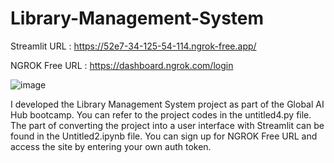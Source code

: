 # Library-Management-System

Streamlit URL : https://52e7-34-125-54-114.ngrok-free.app/ 

NGROK Free URL : https://dashboard.ngrok.com/login

![image](https://github.com/Nsyksl/Library-Management-System/assets/80925794/1b56d90c-80d1-4890-bf00-631b9b870117)


I developed the Library Management System project as part of the Global AI Hub bootcamp. You can refer to the project codes in the untitled4.py file. The part of converting the project into a user interface with Streamlit can be found in the Untitled2.ipynb file. You can sign up for NGROK Free URL and access the site by entering your own auth token.
